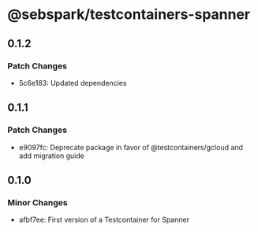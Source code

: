 # @sebspark/testcontainers-spanner

## 0.1.2

### Patch Changes

- 5c6e183: Updated dependencies

## 0.1.1

### Patch Changes

- e9097fc: Deprecate package in favor of @testcontainers/gcloud and add migration guide

## 0.1.0

### Minor Changes

- afbf7ee: First version of a Testcontainer for Spanner
